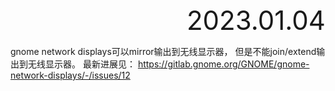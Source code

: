 <div style="text-align:right; font-size:3em;">2023.01.04</div>

gnome network displays可以mirror输出到无线显示器，
但是不能join/extend输出到无线显示器。
最新进展见：
https://gitlab.gnome.org/GNOME/gnome-network-displays/-/issues/12
